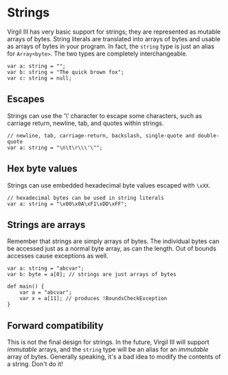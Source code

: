# Strings #

Virgil III has very basic support for strings; they are represented as mutable arrays of bytes. String literals are translated into arrays of bytes and usable as arrays of bytes in your program. In fact, the `string` type is just an alias for `Array<byte>`. The two types are completely interchangeable.

```
var a: string = "";
var b: string = "The quick brown fox";
var c: string = null;
```

## Escapes ##

Strings can use the '\\' character to escape some characters, such as carriage return, newline, tab, and quotes within strings.

```
// newline, tab, carriage-return, backslash, single-quote and double-quote
var a: string = "\n\t\r\\\'\"";
```

## Hex byte values ##

Strings can use embedded hexadecimal byte values escaped with `\xXX`.

```
// hexadecimal bytes can be used in string literals
var a: string = "\x00\x0A\xF1\xDD\xFF";
```

## Strings are arrays ##

Remember that strings are simply arrays of bytes. The individual bytes can be accessed just as a normal byte array, as can the length. Out of bounds accesses cause exceptions as well.

```
var a: string = "abcvar";
var b: byte = a[0]; // strings are just arrays of bytes
```

```
def main() {
    var a = "abcvar";
    var x = a[11]; // produces !BoundsCheckException
}
```

## Forward compatibility ##

This is not the final design for strings. In the future, Virgil III will support _immutable_ arrays, and the `string` type will be an alias for an _immutable_ array of bytes. Generally speaking, it's a bad idea to modify the contents of a string. Don't do it!
